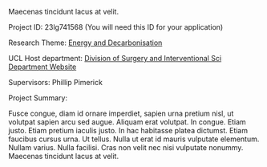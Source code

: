 Maecenas tincidunt lacus at velit.

Project ID: 23lg741568
(You will need this ID for your application)

Research Theme: [Energy and Decarbonisation](/docs/themes/energy-and-decarbonisation)

UCL Host department: [Division of Surgery and Interventional Sci](/docs/departments/division-of-surgery-and-interventional-sci)
[Department Website](www.example.com/dept6)

Supervisors: Phillip Pimerick

Project Summary:

Fusce congue, diam id ornare imperdiet, sapien urna pretium nisl, ut volutpat sapien arcu sed augue. Aliquam erat volutpat. In congue. Etiam justo. Etiam pretium iaculis justo. In hac habitasse platea dictumst. Etiam faucibus cursus urna. Ut tellus. Nulla ut erat id mauris vulputate elementum. Nullam varius. Nulla facilisi. Cras non velit nec nisi vulputate nonummy. Maecenas tincidunt lacus at velit.
